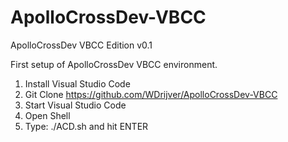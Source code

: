 # ApolloCrossDev-VBCC
ApolloCrossDev VBCC Edition v0.1

First setup of ApolloCrossDev VBCC environment.

1. Install Visual Studio Code
2. Git Clone https://github.com/WDrijver/ApolloCrossDev-VBCC
3. Start Visual Studio Code 
4. Open Shell
5. Type: ./ACD.sh and hit ENTER
